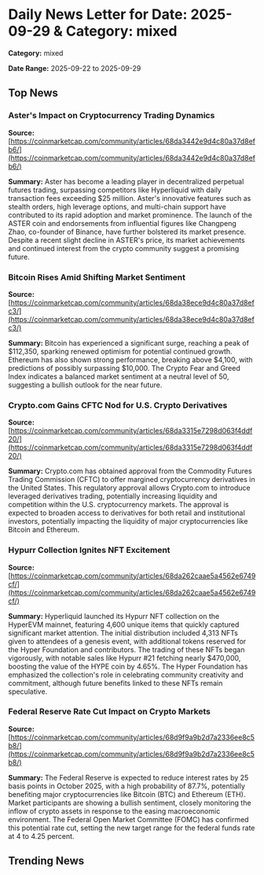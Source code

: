 
# Daily News Letter for Date: 2025-09-29 & Category: mixed

**Category:** mixed

**Date Range:** 2025-09-22 to 2025-09-29

## Top News
    
### Aster's Impact on Cryptocurrency Trading Dynamics
**Source:** [https://coinmarketcap.com/community/articles/68da3442e9d4c80a37d8efb6/](https://coinmarketcap.com/community/articles/68da3442e9d4c80a37d8efb6/)

**Summary:** 
Aster has become a leading player in decentralized perpetual futures trading, surpassing competitors like Hyperliquid with daily transaction fees exceeding $25 million. Aster's innovative features such as stealth orders, high leverage options, and multi-chain support have contributed to its rapid adoption and market prominence. The launch of the ASTER coin and endorsements from influential figures like Changpeng Zhao, co-founder of Binance, have further bolstered its market presence. Despite a recent slight decline in ASTER's price, its market achievements and continued interest from the crypto community suggest a promising future.
    
### Bitcoin Rises Amid Shifting Market Sentiment
**Source:** [https://coinmarketcap.com/community/articles/68da38ece9d4c80a37d8efc3/](https://coinmarketcap.com/community/articles/68da38ece9d4c80a37d8efc3/)

**Summary:** 
Bitcoin has experienced a significant surge, reaching a peak of $112,350, sparking renewed optimism for potential continued growth. Ethereum has also shown strong performance, breaking above $4,100, with predictions of possibly surpassing $10,000. The Crypto Fear and Greed Index indicates a balanced market sentiment at a neutral level of 50, suggesting a bullish outlook for the near future.
    
### Crypto.com Gains CFTC Nod for U.S. Crypto Derivatives
**Source:** [https://coinmarketcap.com/community/articles/68da3315e7298d063f4ddf20/](https://coinmarketcap.com/community/articles/68da3315e7298d063f4ddf20/)

**Summary:** 
Crypto.com has obtained approval from the Commodity Futures Trading Commission (CFTC) to offer margined cryptocurrency derivatives in the United States. This regulatory approval allows Crypto.com to introduce leveraged derivatives trading, potentially increasing liquidity and competition within the U.S. cryptocurrency markets. The approval is expected to broaden access to derivatives for both retail and institutional investors, potentially impacting the liquidity of major cryptocurrencies like Bitcoin and Ethereum.
    
### Hypurr Collection Ignites NFT Excitement
**Source:** [https://coinmarketcap.com/community/articles/68da262caae5a4562e6749cf/](https://coinmarketcap.com/community/articles/68da262caae5a4562e6749cf/)

**Summary:** 
Hyperliquid launched its Hypurr NFT collection on the HyperEVM mainnet, featuring 4,600 unique items that quickly captured significant market attention. The initial distribution included 4,313 NFTs given to attendees of a genesis event, with additional tokens reserved for the Hyper Foundation and contributors. The trading of these NFTs began vigorously, with notable sales like Hypurr #21 fetching nearly $470,000, boosting the value of the HYPE coin by 4.65%. The Hyper Foundation has emphasized the collection's role in celebrating community creativity and commitment, although future benefits linked to these NFTs remain speculative.
    
### Federal Reserve Rate Cut Impact on Crypto Markets
**Source:** [https://coinmarketcap.com/community/articles/68d9f9a9b2d7a2336ee8c5b8/](https://coinmarketcap.com/community/articles/68d9f9a9b2d7a2336ee8c5b8/)

**Summary:** 
The Federal Reserve is expected to reduce interest rates by 25 basis points in October 2025, with a high probability of 87.7%, potentially benefiting major cryptocurrencies like Bitcoin (BTC) and Ethereum (ETH). Market participants are showing a bullish sentiment, closely monitoring the inflow of crypto assets in response to the easing macroeconomic environment. The Federal Open Market Committee (FOMC) has confirmed this potential rate cut, setting the new target range for the federal funds rate at 4 to 4.25 percent.
    
## Trending News
